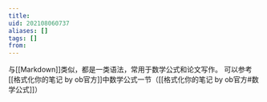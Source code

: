 ```yaml
---
title: 
uid: 202108060737
aliases: []
tags: []
from: 
---
```

与[[Markdown]]类似，都是一类语法，常用于数学公式和论文写作。
可以参考[[格式化你的笔记 by ob官方]]中数学公式一节（[[格式化你的笔记 by ob官方#数学公式]]）